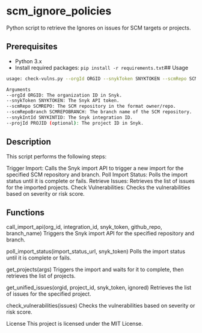 # scm_ignore_policies

Python script to retrieve the Ignores on issues for SCM targets or projects.

## Prerequisites

- Python 3.x
- Install required packages: `pip install -r requirements.txt`## Usage

```sh
usage: check-vulns.py --orgId ORGID --snykToken SNYKTOKEN --scmRepo SCMREPO --scmRepoBranch SCMREPOBRANCH --snykIntId SNYKINTID [--projId PROJID]

Arguments
--orgId ORGID: The organization ID in Snyk.
--snykToken SNYKTOKEN: The Snyk API token.
--scmRepo SCMREPO: The SCM repository in the format owner/repo.
--scmRepoBranch SCMREPOBRANCH: The branch name of the SCM repository.
--snykIntId SNYKINTID: The Snyk integration ID.
--projId PROJID (optional): The project ID in Snyk.
```


## Description
This script performs the following steps:


Trigger Import: Calls the Snyk import API to trigger a new import for the specified SCM repository and branch.
Poll Import Status: Polls the import status until it is complete or fails.
Retrieve Issues: Retrieves the list of issues for the imported projects.
Check Vulnerabilities: Checks the vulnerabilities based on severity or risk score.

## Functions

call_import_api(org_id, integration_id, snyk_token, github_repo, branch_name)
Triggers the Snyk import API for the specified repository and branch.


poll_import_status(import_status_url, snyk_token)
Polls the import status until it is complete or fails.


get_projects(args)
Triggers the import and waits for it to complete, then retrieves the list of projects.


get_unified_issues(orgid, project_id, snyk_token, ignored)
Retrieves the list of issues for the specified project.


check_vulnerabilities(issues)
Checks the vulnerabilities based on severity or risk score.


License
This project is licensed under the MIT License.